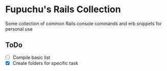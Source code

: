 # Fupuchu's Rails Collection

Some collection of common Rails console commands and erb snippets for personal use

## ToDo

- [ ] Compile basic list
- [x] Create folders for specific task
